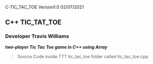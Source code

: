 C-TIC_TAC_TOE Version1.0 02/07/2021
## C++ TIC_TAT_TOE
### Developer Travis Williams
***two-player Tic Tac Toe game in C++ using Array***
>Source Code inside TTT tic_tac_toe folder called tic_tac_toe.cpp
